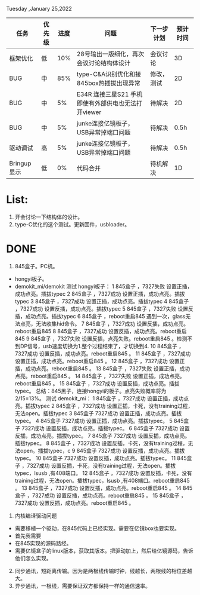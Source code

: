 Tuesday ,January 25,2022



| 任务| 优先级 | 进度 | 问题 | 下一步计划| 预计时间| 
| ------ | ------ | ------ |------ |------ |------ |
| 框架优化 | 低 | 10%|28号输出一版细化，再次会议讨论结构体设计|会议讨论|3D
| BUG |中 |  85%|type-C&A识别优化和接845box热插拔出现异常|修改，测试|2D
| BUG |中 |  5%|E34R 连接三星S21 手机即使有外部供电也无法打开viewer|待解决|2D
| BUG | 中 | 5%|junke连接亿镜板子，USB异常掉端口问题|待解决|0.5h
| 驱动调试 | 高 | 5%|junke连接亿镜板子，USB异常掉端口问题|待解决|0.5h
| Bringup显示 |低 | 0%|代码合并|待机解决|1D
# List:
1. 开会讨论一下结构体的设计。
2. type-C优化的这个测试。更新固件，usbloader。



# DONE
1. 845盒子。PC机。
- hongyi板子。
- demokit_mi/demokit 
测试 hongyi板子：
1 845盒子 ，7327失败 设置正插，成功点亮。插拔typec
2 845盒子 ，7327成功 设置正插，成功点亮。插拔typec
3 845盒子 ，7327成功 设置正插，成功点亮。插拔typec
4 845盒子 ，7327成功 设置反插，成功点亮。插拔typec
5 845盒子 ，7327失败 设置反插，成功点亮。插拔typec
6 845盒子 ，reboot重启845 遇到一次，glass无法点亮，无法收集hid命令。
7 845盒子 ，7327成功 设置反插，成功点亮。reboot重启845
8 845盒子 ，7327成功 设置反插，成功点亮。reboot重启845
9 845盒子 ，7327失败 设置反插，点亮失败。reboot重启845 。检测不到DP信号，usb速度切换为1.整个过程结束了，才切换到4.
10 845盒子 ，7327成功 设置反插，成功点亮。reboot重启845 。
11 845盒子 ，7327成功 设置正插，成功点亮。reboot重启845 。
12 845盒子 ，7327成功 设置正插，成功点亮。reboot重启845 。
13 845盒子 ，7327失败 设置正插，成功点亮。reboot重启845 。
14 845盒子 ，7327失败 设置正插，成功点亮。reboot重启845 。
15 845盒子 ，7327成功 设置反插，成功点亮。插拔typec。
总结：845黑子，连接hongyi的板子。点亮失败概率将为2/15=13%。
测试 demokit_mi：
1 845盒子 ，7327成功 设置正插，成功点亮。插拔typec
2 845盒子 ，7327成功 设置正插，卡死，没有training过程，无法open。插拔typec
3 845盒子 7327成功 设置正插，成功点亮。插拔typec。
4 845盒子 7327成功 设置正插，成功点亮。插拔typec。
5 845盒子 7327成功 设置反插，成功点亮。插拔typec。
6 845盒子 7327成功 设置反插，成功点亮。插拔typec。
7 845盒子 7327成功 设置反插，成功点亮。插拔typec。
8 845盒子 ，7327成功 设置反插，卡死，没有training过程，无法open。插拔typec，c
9 845盒子 7327成功 设置反插，成功点亮。插拔typec。
10 845盒子 7327成功 设置反插，成功点亮。插拔typec。
11 845盒子 ，7327成功 设置反插，卡死，没有training过程，无法open。插拔typec，lsusb ,有408端口。
12 845盒子 ，7327成功 设置反插，卡死，没有training过程，无法open。插拔typec，lsusb ,有408端口。reboot重启845 。
13 845盒子 ，7327成功 设置反插，成功点亮。reboot重启845 。
14 845盒子 ，7327成功 设置反插，成功点亮。reboot重启845 。
15 845盒子 ，7327成功 设置反插，成功点亮。reboot重启845 。

1. 内核编译驱动问题
- 需要移植一个驱动，在845代码上已经实现。需要在亿镜box也要实现。
- 首先我需要
- 在845实现的源码路经。
- 需要亿镜盒子的linux版本，获取其版本。把驱动加上，然后给亿镜源码，告诉他们怎么实现。

2. 同步通讯，短距离传输。因为是两根线传输时钟，线越长，两根线的相位差越大。
3. 异步通讯，一根线，需要保证双方都保持一样的通信速率。



